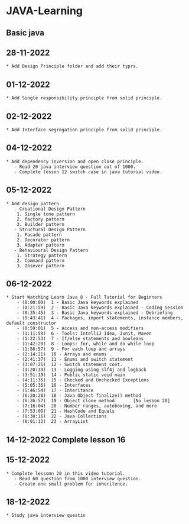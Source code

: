 # JAVA-Learning
## Basic java 
## 28-11-2022 
	* Add Design Principle folder and add their typrs.
## 01-12-2022 
	* Add Single responsibility principle from solid principle.
## 02-12-2022 
	* Add Interface segregation principle from solid principle.
## 04-12-2022
	* Add dependency inversion and open close principle. 
	   - Read 20 java interview question out of 1000.
	   - Complete lesson 12 switch case in java tutorial video.
## 05-12-2022
	* Add design pattern 
	   - Creational Design Pattern
	   	1. Single tone pattern
		2. factory pattern
		3. Builder pattern
	   - Structural Design Pattern 
	   	1. Facade pattern
		2. Decorator pattern
		3. Adapter pattern
	   - Behavioural Design Pattern
	   	1. Strategy pattern
		2. Command pattern
		3. Obsever pattern
## 06-12-2022 
	* Start Watching Learn Java 8 - Full Tutorial for Beginners 
		- (0:00:00)  1 - Basic Java keywords explained
 		- (0:21:59)  2 - Basic Java keywords explained - Coding Session
		- (0:35:45)  3 - Basic Java keywords explained - Debriefing
 		- (0:43:41)  4 - Packages, import statements, instance members, default constructor
 		- (0:59:01)  5 - Access and non-access modifiers
		- (1:11:59)  6 - Tools: IntelliJ Idea, Junit, Maven
		- (1:22:53)  7 - If/else statements and booleans
		- (1:42:20)  8 - Loops: for, while and do while loop
 		- (1:56:57)  9 - For each loop and arrays
		- (2:14:21)  10 - Arrays and enums
		- (2:41:37)  11 - Enums and switch statement
 		- (3:07:21)  12 - Switch statement cont.
 		- (3:20:39)  13 - Logging using slf4j and logback
 		- (3:51:19)  14 - Public static void main
 		- (4:11:35)  15 - Checked and Unchecked Exceptions
 		- (5:05:36)  16 - Interfaces
 		- (5:46:54)  17 - Inheritance
 		- (6:20:20)  18 - Java Object finalize() method
 		- (6:36:57)  19 - Object clone method.      [No lesson 20]
 		- (7:16:04)  20 - Number ranges, autoboxing, and more
 		- (7:53:00)  21 - HashCode and Equals
 		- (8:38:16)  22 - Java Collections
 		- (9:01:12)  23 - ArrayList
## 14-12-2022 Complete lesson 16
## 15-12-2022 
	* Complete lessomn 20 in this video tutorial.
	   - Read 60 question from 1000 interview question.
	   - Create one small problem for inheritence.
## 18-12-2022
	* Study java interview questin

